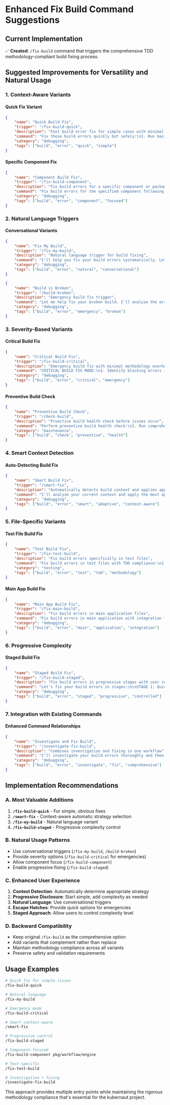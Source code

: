 # Enhanced Fix Build Command Suggestions

## Current Implementation
✅ **Created**: `/fix-build` command that triggers the comprehensive TDD methodology-compliant build fixing process.

## Suggested Improvements for Versatility and Natural Usage

### 1. **Context-Aware Variants**

#### Quick Fix Variant
```json
{
    "name": "Quick Build Fix",
    "trigger": "/fix-build-quick",
    "description": "Fast build error fix for simple cases with minimal validation",
    "command": "Fix these build errors quickly but safely:\n1. Run basic lint check\n2. Identify undefined symbols\n3. Apply minimal fixes\n4. Validate build success\n\nSkip comprehensive analysis for simple import/type issues. Ask for approval only if creating new types.",
    "category": "debugging",
    "tags": ["build", "error", "quick", "simple"]
}
```

#### Specific Component Fix
```json
{
    "name": "Component Build Fix",
    "trigger": "/fix-build-component",
    "description": "Fix build errors for a specific component or package",
    "command": "Fix build errors for the specified component following TDD methodology:\n1. Focus analysis on the target component and its dependencies\n2. Validate integration with main applications\n3. Preserve existing functionality\n4. Ask which component to focus on if not specified",
    "category": "debugging",
    "tags": ["build", "error", "component", "focused"]
}
```

### 2. **Natural Language Triggers**

#### Conversational Variants
```json
{
    "name": "Fix My Build",
    "trigger": "/fix-my-build",
    "description": "Natural language trigger for build fixing",
    "command": "I'll help you fix your build errors systematically. Let me start by analyzing what's broken and then we'll fix it step by step following TDD methodology.",
    "category": "debugging",
    "tags": ["build", "error", "natural", "conversational"]
}
```

```json
{
    "name": "Build is Broken",
    "trigger": "/build-broken",
    "description": "Emergency build fix trigger",
    "command": "Let me help fix your broken build. I'll analyze the errors comprehensively and provide options before making any changes.",
    "category": "debugging",
    "tags": ["build", "error", "emergency", "broken"]
}
```

### 3. **Severity-Based Variants**

#### Critical Build Fix
```json
{
    "name": "Critical Build Fix",
    "trigger": "/fix-build-critical",
    "description": "Emergency build fix with minimal methodology overhead",
    "command": "CRITICAL BUILD FIX MODE:\n1. Identify blocking errors immediately\n2. Apply minimal safe fixes\n3. Skip comprehensive analysis for obvious issues\n4. Focus on getting build working first\n5. Schedule proper methodology compliance for later\n\nUse only when build is completely broken and blocking development.",
    "category": "debugging",
    "tags": ["build", "error", "critical", "emergency"]
}
```

#### Preventive Build Check
```json
{
    "name": "Preventive Build Check",
    "trigger": "/check-build",
    "description": "Proactive build health check before issues occur",
    "command": "Perform preventive build health check:\n1. Run comprehensive lint analysis\n2. Check for potential undefined symbols\n3. Validate all imports and dependencies\n4. Identify potential cascade failure points\n5. Suggest preventive fixes\n\nThis helps catch issues before they become build failures.",
    "category": "maintenance",
    "tags": ["build", "check", "preventive", "health"]
}
```

### 4. **Smart Context Detection**

#### Auto-Detecting Build Fix
```json
{
    "name": "Smart Build Fix",
    "trigger": "/smart-fix",
    "description": "Automatically detects build context and applies appropriate fix strategy",
    "command": "I'll analyze your current context and apply the most appropriate build fix strategy:\n\n- If simple import/type issues: Quick fix\n- If undefined symbols: Comprehensive analysis\n- If test-only issues: TDD-focused approach\n- If main app integration: Full methodology compliance\n\nLet me detect what type of build issues you're facing first.",
    "category": "debugging",
    "tags": ["build", "error", "smart", "adaptive", "context-aware"]
}
```

### 5. **File-Specific Variants**

#### Test File Build Fix
```json
{
    "name": "Test Build Fix",
    "trigger": "/fix-test-build",
    "description": "Fix build errors specifically in test files",
    "command": "Fix build errors in test files with TDD compliance:\n1. Validate test structure follows TDD methodology\n2. Check business logic integration\n3. Ensure proper mock usage\n4. Validate test-to-business-requirement mapping\n5. Preserve existing test patterns",
    "category": "testing",
    "tags": ["build", "error", "test", "tdd", "methodology"]
}
```

#### Main App Build Fix
```json
{
    "name": "Main App Build Fix",
    "trigger": "/fix-main-build",
    "description": "Fix build errors in main application files",
    "command": "Fix build errors in main application with integration focus:\n1. Prioritize main application functionality\n2. Ensure business code integration\n3. Validate service startup and dependencies\n4. Check configuration loading\n5. Preserve production readiness",
    "category": "debugging",
    "tags": ["build", "error", "main", "application", "integration"]
}
```

### 6. **Progressive Complexity**

#### Staged Build Fix
```json
{
    "name": "Staged Build Fix",
    "trigger": "/fix-build-staged",
    "description": "Fix build errors in progressive stages with user control",
    "command": "Let's fix your build errors in stages:\n\nSTAGE 1: Quick wins (imports, obvious fixes)\nSTAGE 2: Type and function resolution\nSTAGE 3: Complex dependency issues\nSTAGE 4: Integration validation\n\nI'll complete each stage and ask if you want to continue to the next. This gives you control over the complexity level.",
    "category": "debugging",
    "tags": ["build", "error", "staged", "progressive", "controlled"]
}
```

### 7. **Integration with Existing Commands**

#### Enhanced Command Relationships
```json
{
    "name": "Investigate and Fix Build",
    "trigger": "/investigate-fix-build",
    "description": "Combines investigation and fixing in one workflow",
    "command": "I'll investigate your build errors thoroughly and then fix them:\n\n1. First: Comprehensive analysis (like /investigate-build)\n2. Then: Present findings and options\n3. Finally: Apply fixes with your approval (like /fix-build)\n\nThis combines the best of both investigation and fixing workflows.",
    "category": "debugging",
    "tags": ["build", "error", "investigate", "fix", "comprehensive"]
}
```

## Implementation Recommendations

### A. **Most Valuable Additions**
1. **`/fix-build-quick`** - For simple, obvious fixes
2. **`/smart-fix`** - Context-aware automatic strategy selection
3. **`/fix-my-build`** - Natural language variant
4. **`/fix-build-staged`** - Progressive complexity control

### B. **Natural Usage Patterns**
- Use conversational triggers (`/fix-my-build`, `/build-broken`)
- Provide severity options (`/fix-build-critical` for emergencies)
- Allow component focus (`/fix-build-component`)
- Enable progressive fixing (`/fix-build-staged`)

### C. **Enhanced User Experience**
1. **Context Detection**: Automatically determine appropriate strategy
2. **Progressive Disclosure**: Start simple, add complexity as needed
3. **Natural Language**: Use conversational triggers
4. **Escape Hatches**: Provide quick options for emergencies
5. **Staged Approach**: Allow users to control complexity level

### D. **Backward Compatibility**
- Keep original `/fix-build` as the comprehensive option
- Add variants that complement rather than replace
- Maintain methodology compliance across all variants
- Preserve safety and validation requirements

## Usage Examples

```bash
# Quick fix for simple issues
/fix-build-quick

# Natural language
/fix-my-build

# Emergency mode
/fix-build-critical

# Smart context-aware
/smart-fix

# Progressive control
/fix-build-staged

# Component-focused
/fix-build-component pkg/workflow/engine

# Test-specific
/fix-test-build

# Investigation + fixing
/investigate-fix-build
```

This approach provides multiple entry points while maintaining the rigorous methodology compliance that's essential for the kubernaut project.
